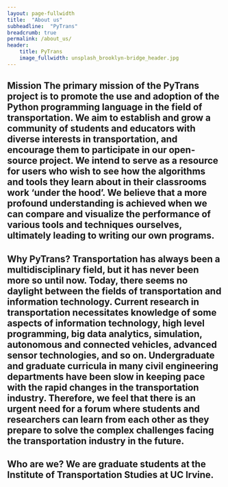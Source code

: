 ```yaml
---
layout: page-fullwidth
title:  "About us"
subheadline:  "PyTrans"
breadcrumb: true
permalink: /about_us/
header:
    title: PyTrans
    image_fullwidth: unsplash_brooklyn-bridge_header.jpg
---
```

<h2> Mission
The primary mission of the PyTrans project is to promote the use and adoption of the Python programming language in the field of transportation. We aim to establish and grow a community of students and educators with diverse interests in transportation, and encourage them to participate in our open-source project. We intend to serve as a resource for users who wish to see how the algorithms and tools they learn about in their classrooms work ‘under the hood’. We believe that a more profound understanding is achieved when we can compare and visualize the performance of various tools and techniques ourselves, ultimately leading to writing our own programs.

<h2> Why PyTrans?
Transportation has always been a multidisciplinary field, but it has never been more so until now. Today, there seems no daylight between the fields of transportation and information technology. Current research in transportation necessitates knowledge of some aspects of information technology, high level programming, big data analytics, simulation, autonomous and connected vehicles, advanced sensor technologies, and so on. Undergraduate and graduate curricula in many civil engineering departments have been slow in keeping pace with the rapid changes in the transportation industry. Therefore, we feel that there is an urgent need for a forum where students and researchers can learn from each other as they prepare to solve the complex challenges facing the transportation industry in the future. 

<h2> Who are we?
We are graduate students at the Institute of Transportation Studies at UC Irvine.
